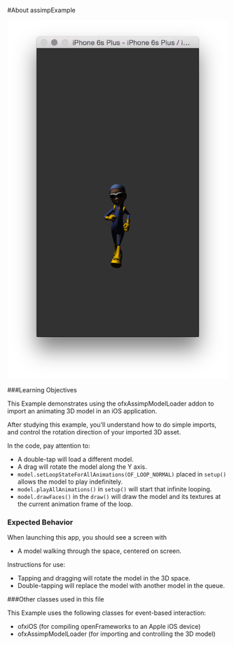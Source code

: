 #About assimpExample

![Screenshot of assimpExample](assimpExample.png)

###Learning Objectives

This Example demonstrates using the ofxAssimpModelLoader addon to import an animating 3D model in an iOS application.

After studying this example, you'll understand how to do simple imports, and control the rotation direction of your imported 3D asset.

In the code, pay attention to:

* A double-tap will load a different model.
* A drag will rotate the model along the Y axis.
* ```model.setLoopStateForAllAnimations(OF_LOOP_NORMAL)``` placed in ```setup()``` allows the model to play indefinitely.
* ```model.playAllAnimations()``` in ```setup()``` will start that infinite looping.
* ```model.drawFaces()``` in the ```draw()``` will draw the model and its textures at the current animation frame of the loop.

### Expected Behavior

When launching this app, you should see a screen with

* A model walking through the space, centered on screen.

Instructions for use:

* Tapping and dragging will rotate the model in the 3D space.
* Double-tapping will replace the model with another model in the queue.

###Other classes used in this file

This Example uses the following classes for event-based interaction:

* ofxiOS (for compiling openFrameworks to an Apple iOS device)
* ofxAssimpModelLoader (for importing and controlling the 3D model)
